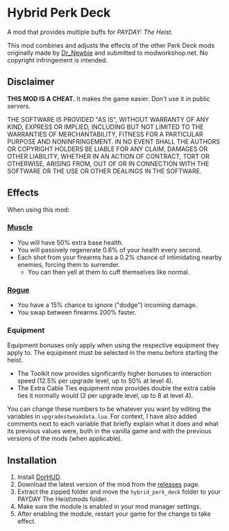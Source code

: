 # Hybrid Perk Deck
A mod that provides multiple buffs for *PAYDAY: The Heist*.

This mod combines and adjusts the effects of the other Perk Deck mods originally made by [Dr_Newbie](https://modworkshop.net/user/dr_newbie) and submitted to modworkshop.net. No copyright infringement is intended.
## Disclaimer
**THIS MOD IS A CHEAT.** It makes the game easier. Don't use it in public servers.

THE SOFTWARE IS PROVIDED "AS IS", WITHOUT WARRANTY OF ANY KIND, EXPRESS OR IMPLIED, INCLUDING BUT NOT LIMITED TO THE WARRANTIES OF MERCHANTABILITY, FITNESS FOR A PARTICULAR PURPOSE AND NONINFRINGEMENT. IN NO EVENT SHALL THE AUTHORS OR COPYRIGHT HOLDERS BE LIABLE FOR ANY CLAIM, DAMAGES OR OTHER LIABILITY, WHETHER IN AN ACTION OF CONTRACT, TORT OR OTHERWISE, ARISING FROM, OUT OF OR IN CONNECTION WITH THE SOFTWARE OR THE USE OR OTHER DEALINGS IN THE SOFTWARE.
## Effects
When using this mod:
### [Muscle](https://modworkshop.net/mod/27990)
- You will have 50% extra base health.
- You will passively regenerate 0.6% of your health every second.
- Each shot from your firearms has a 0.2% chance of intimidating nearby enemies, forcing them to surrender.
  - You can then yell at them to cuff themselves like normal.
### [Rogue](https://modworkshop.net/mod/26078)
- You have a 15% chance to ignore ("dodge") incoming damage.
- You swap between firearms 200% faster.
### Equipment
Equipment bonuses only apply when using the respective equipment they apply to. The equipment must be selected in the menu before starting the heist.
- The Toolkit now provides significantly higher bonuses to interaction speed (12.5% per upgrade level, up to 50% at level 4).
- The Extra Cable Ties equipment now provides double the extra cable ties it normally would (2 per upgrade level, up to 8 at level 4).

You can change these numbers to be whatever you want by editing the variables in `upgradestweakdata.lua`. For context, I have also added comments next to each variable that briefly explain what it does and what its previous values were, both in the vanilla game and with the previous versions of the mods (when applicable).
## Installation
1. Install [DorHUD](https://modworkshop.net/mod/14267).
2. Download the latest version of the mod from the [releases](https://github.com/qxxst/hybrid-perk-deck/releases) page.
3. Extract the zipped folder and move the `hybrid_perk_deck` folder to your PAYDAY The Heist\mods folder.
4. Make sure the module is enabled in your mod manager settings.
5. After enabling the module, restart your game for the change to take effect.
